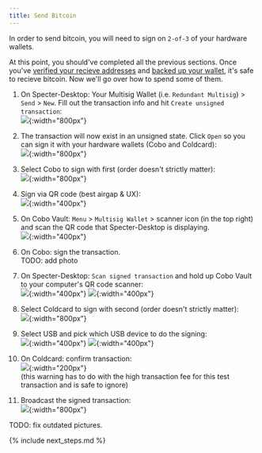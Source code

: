 ```yaml
---
title: Send Bitcoin
---
```


In order to send bitcoin, you will need to sign on `2-of-3` of your hardware wallets.

At this point, you should've completed all the previous sections.
Once you've [verified your recieve addresses](/verify-receive-address) and [backed up your wallet](/backup-wallet), it's safe to recieve bitcoin.
Now we'll go over how to spend some of them.

1. On Specter-Desktop: Your Multisig Wallet (i.e. `Redundant Multisig`) > `Send` > `New`. Fill out the transaction info and hit `Create unsigned transaction`:  
![](/assets/img/send-bitcoin-specter-create-skeleton.png){:width="800px"}  

1. The transaction will now exist in an unsigned state.
Click `Open` so you can sign it with your hardware wallets (Cobo and Coldcard):  
![](/assets/img/send-bitcoin-specter-unsigned-skeleton.png){:width="800px"}  

1. Select Cobo to sign with first (order doesn't strictly matter):  
![](/assets/img/send-bitcoin-specter-open-skeleton-cobo.png){:width="800px"}  

1. Sign via QR code (best airgap & UX):  
![](/assets/img/send-bitcoin-specter-sign-cobo.png){:width="400px"}  

1. On Cobo Vault: `Menu` > `Multisig Wallet` > scanner icon (in the top right) and scan the QR code that Specter-Desktop is displaying.  
![](/assets/img/send-bitcoin-cobo-scan-icon.jpg){:width="400px"}  

1. On Cobo: sign the transaction.  
TODO: add photo  

1. On Specter-Desktop: `Scan signed transaction` and hold up Cobo Vault to your computer's QR code scanner:  
![](/assets/img/send-bitcoin-specter-cobo-scan.jpg){:width="400px"} ![](/assets/img/send-bitcoin-specter-cobo-qr.jpeg){:width="400px"}  

1. Select Coldcard to sign with second (order doesn't strictly matter):  
![](/assets/img/send-bitcoin-specter-open-skeleton-coldcard.png){:width="800px"}

1. Select USB and pick which USB device to do the signing:  
![](/assets/img/send-bitcoin-coldcard-sign-type.png){:width="400px"} ![](/assets/img/send-bitcoin-coldcard-sign-usb.png){:width="400px"}    

1. On Coldcard: confirm transaction:  
![](/assets/img/send-bitcoin-coldcard-device-confirmation.jpeg){:width="200px"}  
(this warning has to do with the high transaction fee for this test transaction and is safe to ignore)

1. Broadcast the signed transaction:  
![](/assets/img/send-bitcoin-specter-broadcast.png){:width="800px"}  


TODO: fix outdated pictures.


{% include next_steps.md %}
